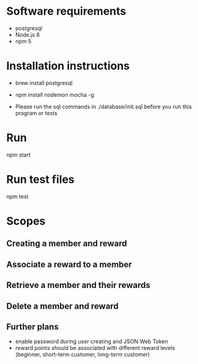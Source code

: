 # Software requirements
* postgresql
* Node.js 8
* npm 5


# Installation instructions
* brew install postgresql
* npm install nodemon mocha -g

* Please run the sql commands in ./database/init.sql before you run this program or tests

# Run
npm start

# Run test files
npm test

# Scopes

## Creating a member and reward

## Associate a reward to a member

## Retrieve a member and their rewards

## Delete a member and reward

## Further plans
* enable password during user creating and JSON Web Token
* reward points should be associated with different reward levels (beginner, short-term customer, long-term customer)